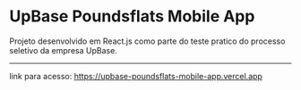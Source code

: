 # UpBase Poundsflats Mobile App

Projeto desenvolvido em React.js como parte do teste pratico do processo seletivo da empresa UpBase.

---

link para acesso: https://upbase-poundsflats-mobile-app.vercel.app
